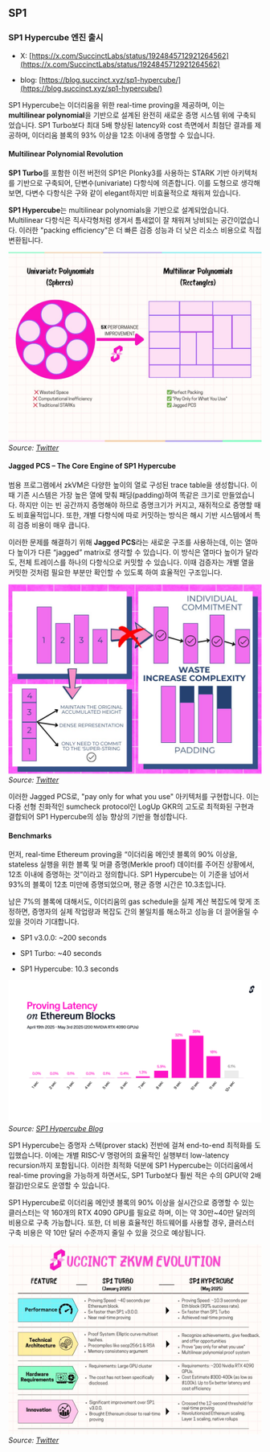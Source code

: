 ## SP1

### SP1 Hypercube 엔진 출시

* X: [https://x.com/SuccinctLabs/status/1924845712921264562](https://x.com/SuccinctLabs/status/1924845712921264562)

* blog: [https://blog.succinct.xyz/sp1-hypercube/](https://blog.succinct.xyz/sp1-hypercube/)

SP1 Hypercube는 이더리움을 위한 real-time proving을 제공하며, 이는 **multilinear polynomial**을 기반으로 설계된 완전히 새로운 증명 시스템 위에 구축되었습니다. SP1 Turbo보다 최대 5배 향상된 latency와 cost 측면에서 최첨단 결과를 제공하며, 이더리움 블록의 93% 이상을 12초 이내에 증명할 수 있습니다.

#### Multilinear Polynomial Revolution

**SP1 Turbo**를 포함한 이전 버전의 SP1은 Plonky3를 사용하는 STARK 기반 아키텍처를 기반으로 구축되어, 단변수(univariate) 다항식에 의존합니다. 이를 도형으로 생각해보면, 다변수 다항식은 구와 같이 elegant하지만 비효율적으로 채워져 있습니다.

**SP1 Hypercube**는 multilinear polynomials을 기반으로 설계되었습니다. Multilinear 다항식은 직사각형처럼 생겨서 틈새없이 잘 채워져 낭비되는 공간이없습니다. 이러한 "packing efficiency"은 더 빠른 검증 성능과 더 낮은 리소스 비용으로 직접 변환됩니다.

![Multilinear vs Univariate Polynomials](./img/sp11.png)
*Source: [Twitter](https://x.com/calicocat2025/status/1928674456022691974)*


#### Jagged PCS – The Core Engine of SP1 Hypercube

범용 프로그램에서 zkVM은 다양한 높이의 열로 구성된 trace table을 생성합니다. 이때 기존 시스템은 가장 높은 열에 맞춰 패딩(padding)하여 똑같은 크기로 만들었습니다. 하지만 이는 빈 공간까지 증명해야 하므로 증명크기가 커지고, 재쥐적으로 증명할 때도 비효율적입니다. 또한, 개별 다항식에 따로 커밋하는 방식은 해시 기반 시스템에서 특히 검증 비용이 매우 큽니다.

이러한 문제를 해결하기 위해 **Jagged PCS**라는 새로운 구조를 사용하는데, 이는 열마다 높이가 다른 “jagged” matrix로 생각할 수 있습니다. 이 방식은 열마다 높이가 달라도, 전체 트레이스를 하나의 다항식으로 커밋할 수 있습니다. 이때 검증자는 개별 열을 커밋한 것처럼 필요한 부분만 확인할 수 있도록 하여 효율적인 구조입니다.

![Jagged PCS Architecture](./img/sp12.png)
*Source: [Twitter](https://x.com/Liu_xoke/status/1925602251294613906)*

이러한 Jagged PCS로, "pay only for what you use" 아키텍처를 구현합니다. 이는 다중 선형 친화적인 sumcheck protocol인 LogUp GKR의 고도로 최적화된 구현과 결합되어 SP1 Hypercube의 성능 향상의 기반을 형성합니다.

#### Benchmarks

먼저, real-time Ethereum proving을 “이더리움 메인넷 블록의 90% 이상을, stateless 실행을 위한 블록 및 머클 증명(Merkle proof) 데이터를 주어진 상황에서, 12초 이내에 증명하는 것”이라고 정의합니다. SP1 Hypercube는 이 기준을 넘어서 93%의 블록이 12초 미만에 증명되었으며, 평균 증명 시간은 10.3초입니다.

남은 7%의 블록에 대해서도, 이더리움의 gas schedule을 실제 계산 복잡도에 맞게 조정하면, 증명자의 실제 작업량과 복잡도 간의 불일치를 해소하고 성능을 더 끌어올릴 수 있을 것이라 기대합니다.

- SP1 v3.0.0: ~200 seconds

- SP1 Turbo: ~40 seconds

- SP1 Hypercube: 10.3 seconds

![SP1 Performance Comparison](./img/sp13.png)
*Source: [SP1 Hypercube Blog](https://blog.succinct.xyz/sp1-hypercube/)*

SP1 Hypercube는 증명자 스택(prover stack) 전반에 걸쳐 end-to-end 최적화를 도입했습니다. 이에는 개별 RISC-V 명령어의 효율적인 실행부터 low-latency recursion까지 포함됩니다. 이러한 최적화 덕분에 SP1 Hypercube는 이더리움에서 real-time proving을 가능하게 하면서도, SP1 Turbo보다 훨씬 적은 수의 GPU(약 2배 절감)만으로도 운영할 수 있습니다.

SP1 Hypercube로 이더리움 메인넷 블록의 90% 이상을 실시간으로 증명할 수 있는 클러스터는 약 160개의 RTX 4090 GPU를 필요로 하며, 이는 약 30만~40만 달러의 비용으로 구축 가능합니다. 또한, 더 비용 효율적인 하드웨어를 사용할 경우, 클러스터 구축 비용은 약 10만 달러 수준까지 줄일 수 있을 것으로 예상됩니다.

![SP1 Hypercube Cost Analysis](./img/sp14.png)
*Source: [Twitter](https://x.com/calicocat2025/status/1928674456022691974)*